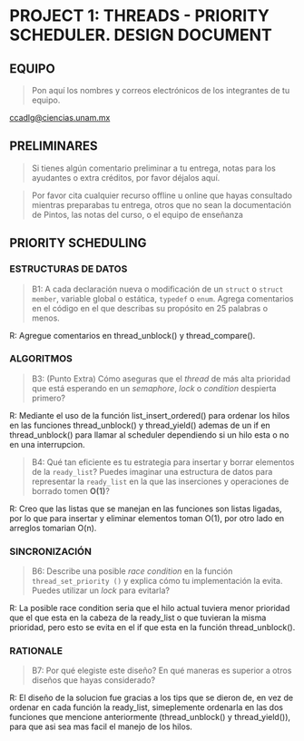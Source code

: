 # PROJECT 1: THREADS - PRIORITY SCHEDULER. DESIGN DOCUMENT

## EQUIPO
 > Pon aquí los nombres y correos electrónicos de los integrantes de tu equipo.

<ADLG> <ccadlg@ciencias.unam.mx>

 ##  PRELIMINARES
 > Si tienes algún comentario preliminar a tu entrega, notas para los ayudantes
 > o extra créditos, por favor déjalos aquí.

 > Por favor cita cualquier recurso offline u online que hayas consultado
 > mientras preparabas tu entrega, otros que no sean la documentación de Pintos,
 > las notas del curso, o el equipo de enseñanza

## PRIORITY SCHEDULING

### ESTRUCTURAS DE DATOS

> B1: A cada declaración nueva o modificación de un `struct` o `struct member`,
 > variable global o estática, `typedef` o `enum`. Agrega comentarios en el
 > código en el que describas su propósito en 25 palabras o menos.

 R: Agregue comentarios en thread_unblock() y thread_compare().

### ALGORITMOS

> B3: (Punto Extra) Cómo aseguras que el _thread_ de más alta
> prioridad que está esperando en un _semaphore_, _lock_ o 
> _condition_ despierta primero?

 R: Mediante el uso de la función list_insert_ordered() para ordenar los hilos en las 
 funciones thread_unblock() y thread_yield() ademas de un if en thread_unblock() para 
 llamar al scheduler dependiendo si un hilo esta o no en una interrupcion.

> B4: Qué tan eficiente es tu estrategia para insertar y borrar
> elementos de la `ready_list`? Puedes imaginar una estructura de
> datos para representar la `ready_list` en la que las inserciones y 
> operaciones de borrado tomen __O(1)__?
 
 R: Creo que las listas que se manejan en las funciones son listas ligadas, por lo que para
 insertar y eliminar elementos toman O(1), por otro lado en arreglos tomarian O(n).

### SINCRONIZACIÓN

> B6: Describe una posible _race condition_ en la función
> `thread_set_priority ()` y explica cómo tu implementación la evita.
> Puedes utilizar un _lock_ para evitarla?

 R: La posible race condition seria que el hilo actual tuviera menor prioridad que 
 el que esta en la cabeza de la ready_list o que tuvieran la misma prioridad, pero esto
 se evita en el if que esta en la función thread_unblock().

### RATIONALE

> B7: Por qué elegiste este diseño? En qué maneras es superior a otros
> diseños que hayas considerado?

 R: El diseño de la solucion fue gracias a los tips que se dieron de, en vez de ordenar en cada
 función la ready_list, simeplemente ordenarla en las dos funciones que mencione anteriormente 
 (thread_unblock() y thread_yield()), para que asi sea mas facil el manejo de los hilos.